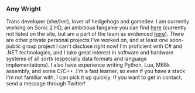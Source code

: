 ### Amy Wright

Trans developer (she/her), lover of hedgehogs and gamedev.
I am currently working on Sonic 2 HD, an ambitious fangame you can find [here](https://sonic2hd.com/) (currently not listed on the site, but am a part of the team as evidenced [here](https://www.youtube.com/watch?v=eUu8JBvKO28)).
There are other private personal projects I've worked on, and at least one soon-public group project I can't disclose right now!
I'm proficient with C# and .NET technologies, and I take great interest in software and hardware systems of all sorts (especially data formats and language implementations).
I also have experience writing Python, Lua, M68k assembly, and some C/C++.
I'm a fast learner, so even if you have a stack I'm not familiar with, I can pick it up quickly.
If you want to get in contact, send a message through Twitter!
